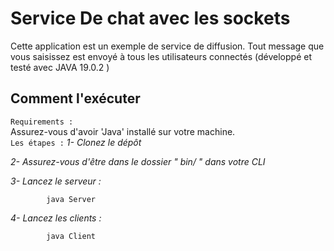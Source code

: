 
# Service De chat avec les sockets #

Cette application est un exemple de service de diffusion. Tout message que vous saisissez est envoyé à tous les utilisateurs connectés
(développé et testé avec JAVA 19.0.2 ) 

## Comment l'exécuter ##

`Requirements :`     
        Assurez-vous d'avoir 'Java'  installé sur votre machine.    
`Les étapes :`
*1- Clonez le dépôt*

*2- Assurez-vous d'être dans le dossier " bin/ " dans votre CLI*

*3- Lancez le serveur :*

            java Server

*4- Lancez les clients :*

            java Client
            

